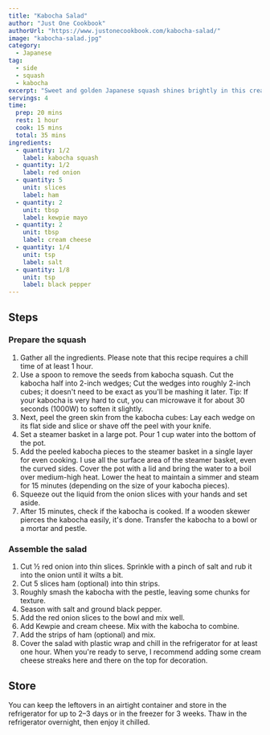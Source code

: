 ```yaml
---
title: "Kabocha Salad"
author: "Just One Cookbook"
authorUrl: "https://www.justonecookbook.com/kabocha-salad/"
image: "kabocha-salad.jpg"
category:
  - Japanese
tag:
  - side
  - squash
  - kabocha
excerpt: "Sweet and golden Japanese squash shines brightly in this creamy Kabocha Salad recipe with crunchy red onion and savory strips of ham."
servings: 4
time:
  prep: 20 mins
  rest: 1 hour
  cook: 15 mins
  total: 35 mins
ingredients:
  - quantity: 1/2
    label: kabocha squash
  - quantity: 1/2
    label: red onion
  - quantity: 5
    unit: slices
    label: ham
  - quantity: 2
    unit: tbsp
    label: kewpie mayo
  - quantity: 2
    unit: tbsp
    label: cream cheese
  - quantity: 1/4
    unit: tsp
    label: salt
  - quantity: 1/8
    unit: tsp
    label: black pepper
---
```


## Steps

### Prepare the squash

1. Gather all the ingredients. Please note that this recipe requires a chill time of at least 1 hour.
2. Use a spoon to remove the seeds from kabocha squash. Cut the kabocha half into 2-inch wedges; Cut the wedges into roughly 2-inch cubes; it doesn't need to be exact as you'll be mashing it later. Tip: If your kabocha is very hard to cut, you can microwave it for about 30 seconds (1000W) to soften it slightly.
3. Next, peel the green skin from the kabocha cubes: Lay each wedge on its flat side and slice or shave off the peel with your knife.
4. Set a steamer basket in a large pot. Pour 1 cup water into the bottom of the pot.
5. Add the peeled kabocha pieces to the steamer basket in a single layer for even cooking. I use all the surface area of the steamer basket, even the curved sides. Cover the pot with a lid and bring the water to a boil over medium-high heat. Lower the heat to maintain a simmer and steam for 15 minutes (depending on the size of your kabocha pieces).
6. Squeeze out the liquid from the onion slices with your hands and set aside.
7. After 15 minutes, check if the kabocha is cooked. If a wooden skewer pierces the kabocha easily, it's done. Transfer the kabocha to a bowl or a mortar and pestle.

### Assemble the salad

1. Cut ½ red onion into thin slices. Sprinkle with a pinch of salt and rub it into the onion until it wilts a bit.
2. Cut 5 slices ham (optional) into thin strips.
3. Roughly smash the kabocha with the pestle, leaving some chunks for texture.
4. Season with salt and ground black pepper.
5. Add the red onion slices to the bowl and mix well.
6. Add Kewpie and cream cheese. Mix with the kabocha to combine.
7. Add the strips of ham (optional) and mix.
8. Cover the salad with plastic wrap and chill in the refrigerator for at least one hour. When you're ready to serve, I recommend adding some cream cheese streaks here and there on the top for decoration.

## Store

You can keep the leftovers in an airtight container and store in the refrigerator for up to 2–3 days or in the freezer for 3 weeks. Thaw in the refrigerator overnight, then enjoy it chilled.

